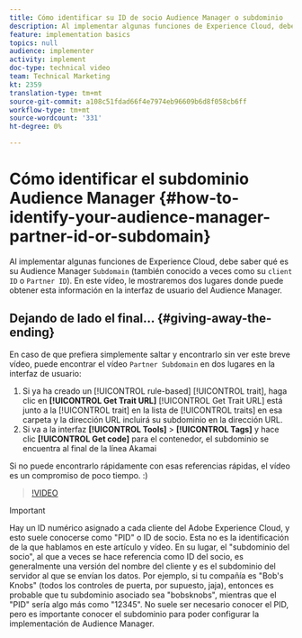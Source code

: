 ```yaml
---
title: Cómo identificar su ID de socio Audience Manager o subdominio
description: Al implementar algunas funciones de Experience Cloud, debe saber qué es su "ID de socio" de Audience Manager (también denominado a veces "ID de cliente" o "Subdominio"). En este vídeo, le mostraremos dos lugares en los que puede obtener este ID en la interfaz de usuario del Audience Manager.
feature: implementation basics
topics: null
audience: implementer
activity: implement
doc-type: technical video
team: Technical Marketing
kt: 2359
translation-type: tm+mt
source-git-commit: a108c51fdad66f4e7974eb96609b6d8f058cb6ff
workflow-type: tm+mt
source-wordcount: '331'
ht-degree: 0%

---
```



# Cómo identificar el subdominio Audience Manager {#how-to-identify-your-audience-manager-partner-id-or-subdomain}

Al implementar algunas funciones de Experience Cloud, debe saber qué es su Audience Manager `Subdomain` (también conocido a veces como su `client ID` o `Partner ID`). En este vídeo, le mostraremos dos lugares donde puede obtener esta información en la interfaz de usuario del Audience Manager.

## Dejando de lado el final... {#giving-away-the-ending}

En caso de que prefiera simplemente saltar y encontrarlo sin ver este breve vídeo, puede encontrar el vídeo `Partner Subdomain` en dos lugares en la interfaz de usuario:

1. Si ya ha creado un [!UICONTROL rule-based] [!UICONTROL trait], haga clic en **[!UICONTROL Get Trait URL]**
   [!UICONTROL Get Trait URL] está junto a la [!UICONTROL trait] en la lista de [!UICONTROL traits] en esa carpeta y la dirección URL incluirá su subdominio en la dirección URL.
1. Si va a la interfaz **[!UICONTROL Tools]** > **[!UICONTROL Tags]** y hace clic **[!UICONTROL Get code]** para el contenedor, el subdominio se encuentra al final de la línea Akamai

Si no puede encontrarlo rápidamente con esas referencias rápidas, el vídeo es un compromiso de poco tiempo. :)

>[!VIDEO](https://video.tv.adobe.com/v/25922/?quality=12)

>[!IMPORTANT]
>
>Hay un ID numérico asignado a cada cliente del Adobe Experience Cloud, y esto suele conocerse como &quot;PID&quot; o ID de socio. Esta no es la identificación de la que hablamos en este artículo y vídeo. En su lugar, el &quot;subdominio del socio&quot;, al que a veces se hace referencia como ID del socio, es generalmente una versión del nombre del cliente y es el subdominio del servidor al que se envían los datos. Por ejemplo, si tu compañía es &quot;Bob&#39;s Knobs&quot; (todos los controles de puerta, por supuesto, jaja), entonces es probable que tu subdominio asociado sea &quot;bobsknobs&quot;, mientras que el &quot;PID&quot; sería algo más como &quot;12345&quot;. No suele ser necesario conocer el PID, pero es importante conocer el subdominio para poder configurar la implementación de Audience Manager.

